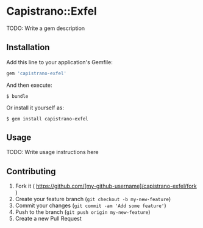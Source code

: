 # Capistrano::Exfel

TODO: Write a gem description

## Installation

Add this line to your application's Gemfile:

```ruby
gem 'capistrano-exfel'
```

And then execute:

    $ bundle

Or install it yourself as:

    $ gem install capistrano-exfel

## Usage

TODO: Write usage instructions here

## Contributing

1. Fork it ( https://github.com/[my-github-username]/capistrano-exfel/fork )
2. Create your feature branch (`git checkout -b my-new-feature`)
3. Commit your changes (`git commit -am 'Add some feature'`)
4. Push to the branch (`git push origin my-new-feature`)
5. Create a new Pull Request
